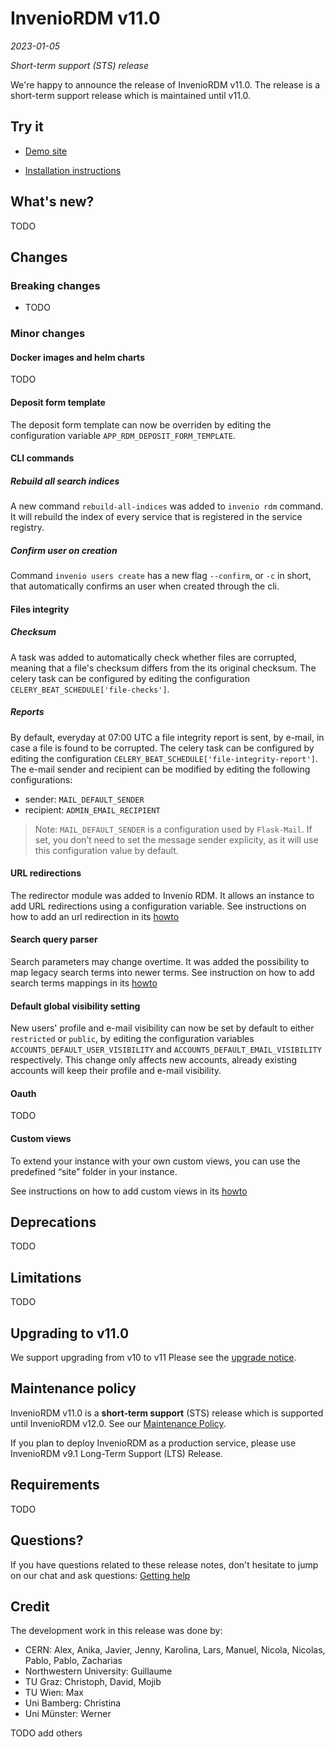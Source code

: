 # InvenioRDM v11.0

_2023-01-05_

_Short-term support (STS) release_

We're happy to announce the release of InvenioRDM v11.0. The release is a short-term support release which is maintained until v11.0.

## Try it

- [Demo site](https://inveniordm.web.cern.ch)

- [Installation instructions](https://inveniordm.docs.cern.ch/install/)

## What's new?

TODO

## Changes

### Breaking changes

- TODO

### Minor changes

#### Docker images and helm charts

TODO

#### Deposit form template

The deposit form template can now be overriden by editing the configuration variable `APP_RDM_DEPOSIT_FORM_TEMPLATE`.

#### CLI commands

##### Rebuild all search indices

A new command `rebuild-all-indices` was added to `invenio rdm` command. It will rebuild the index of every service that is registered in the service registry.

##### Confirm user on creation

Command `invenio users create` has a new flag `--confirm`, or `-c` in short, that automatically confirms an user when created through the cli.

#### Files integrity

##### Checksum

A task was added to automatically check whether files are corrupted, meaning that a file's checksum differs from the its original checksum.
The celery task can be configured by editing the configuration `CELERY_BEAT_SCHEDULE['file-checks']`.

##### Reports

By default, everyday at 07:00 UTC a file integrity report is sent, by e-mail, in case a file is found to be corrupted.
The celery task can be configured by editing the configuration `CELERY_BEAT_SCHEDULE['file-integrity-report']`.
The e-mail sender and recipient can be modified by editing the following configurations:

- sender: `MAIL_DEFAULT_SENDER`
- recipient: `ADMIN_EMAIL_RECIPIENT`

> Note: `MAIL_DEFAULT_SENDER` is a configuration used by `Flask-Mail`. If set, you don’t need to set the message sender explicity, as it will use this configuration value by default.

#### URL redirections

The redirector module was added to Invenio RDM. It allows an instance to add URL redirections using a configuration variable. See instructions on how to add an url redirection in its [howto](../develop/howtos/route_migration.md)

#### Search query parser

Search parameters may change overtime. It was added the possibility to map legacy search terms into newer terms. See instruction on how to add search terms mappings in its [howto](../develop/howtos/search_terms_migration.md)

#### Default global visibility setting

New users' profile and e-mail visibility can now be set by default to either `restricted` or `public`, by editing the configuration variables `ACCOUNTS_DEFAULT_USER_VISIBILITY` and `ACCOUNTS_DEFAULT_EMAIL_VISIBILITY` respectively. This change only affects new accounts, already existing accounts will keep their profile and e-mail visibility.

#### Oauth

TODO

#### Custom views

To extend your instance with your own custom views, you can use the predefined “site” folder in your instance. 

See instructions on how to add custom views in its [howto](../develop/../../develop/topics/custom_views.md)

## Deprecations

TODO

## Limitations

TODO

## Upgrading to v11.0

We support upgrading from v10 to v11 Please see the [upgrade notice](../upgrading/upgrade-v11.0.md).

## Maintenance policy

InvenioRDM v11.0 is a **short-term support** (STS) release which is supported until InvenioRDM v12.0. See our [Maintenance Policy](../maintenance-policy.md).

If you plan to deploy InvenioRDM as a production service, please use InvenioRDM v9.1 Long-Term Support (LTS) Release.

## Requirements

TODO

## Questions?

If you have questions related to these release notes, don't hesitate to jump on our chat and ask questions: [Getting help](../../develop/getting-started/help.md)

## Credit

The development work in this release was done by:

- CERN: Alex, Anika, Javier, Jenny, Karolina, Lars, Manuel, Nicola, Nicolas, Pablo, Pablo, Zacharias
- Northwestern University: Guillaume
- TU Graz: Christoph, David, Mojib
- TU Wien: Max
- Uni Bamberg: Christina
- Uni Münster: Werner

TODO add others